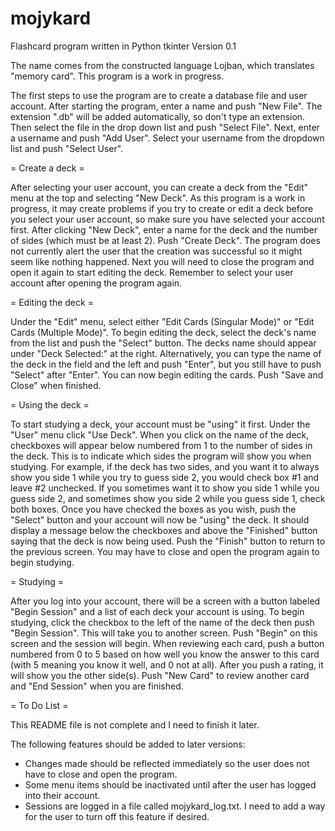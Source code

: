 # mojykard
Flashcard program written in Python tkinter
Version 0.1

The name comes from the constructed language Lojban, which translates "memory card". This program is a work in progress.

The first steps to use the program are to create a database file and user account. After starting the program, enter a name 
and push "New File". The extension ".db" will be added automatically, so don't type an extension. Then select the file in the 
drop down list and push "Select File". Next, enter a username and push "Add User". Select your username from the dropdown list 
and push "Select User".

= Create a deck =

After selecting your user account, you can create a deck from the "Edit" menu at the top and selecting "New Deck". As this program 
is a work in progress, it may create problems if you try to create or edit a deck before you select your user account, so make sure
you have selected your account first. After clicking "New Deck", enter a name for the deck and the number of sides (which must be 
at least 2). Push "Create Deck". The program does not currently alert the user that the creation was successful so it might seem 
like nothing happened. Next you will need to close the program and open it again to start editing the deck. Remember to select your
user account after opening the program again.

= Editing the deck =

Under the "Edit" menu, select either "Edit Cards (Singular Mode)" or "Edit Cards (Multiple Mode)". To begin editing the deck, 
select the deck's name from the list and push the "Select" button. The decks name should appear under "Deck Selected:" at the 
right. Alternatively, you can type the name of the deck in the field and the left and push "Enter", but you still have to push 
"Select" after "Enter". You can now begin editing the cards. Push "Save and Close" when finished.

= Using the deck =

To start studying a deck, your account must be "using" it first. Under the "User" menu click "Use Deck". When you click on the name 
of the deck, checkboxes will appear below numbered from 1 to the number of sides in the deck. This is to indicate which sides the 
program will show you when studying. For example, if the deck has two sides, and you want it to always show you side 1 while you 
try to guess side 2, you would check box #1 and leave #2 unchecked. If you sometimes want it to show you side 1 while you guess 
side 2, and sometimes show you side 2 while you guess side 1, check both boxes. Once you have checked the boxes as you wish, push 
the "Select" button and your account will now be "using" the deck. It should display a message below the checkboxes and above the 
"Finished" button saying that the deck is now being used. Push the "Finish" button to return to the previous screen. You may have
to close and open the program again to begin studying.

= Studying =

After you log into your account, there will be a screen with a button labeled "Begin Session" and a list of each deck your 
account is using. To begin studying, click the checkbox to the left of the name of the deck then push "Begin Session". This will 
take you to another screen. Push "Begin" on this screen and the session will begin. When reviewing each card, push a button 
numbered from 0 to 5 based on how well you know the answer to this card (with 5 meaning you know it well, and 0 not at all).
After you push a rating, it will show you the other side(s). Push "New Card" to review another card and "End Session" when you
are finished.

= To Do List =

This README file is not complete and I need to finish it later.

The following features should be added to later versions:
- Changes made should be reflected immediately so the user does not have to close and open the program.
- Some menu items should be inactivated until after the user has logged into their account.
- Sessions are logged in a file called mojykard_log.txt. I need to add a way for the user to turn off this feature if desired.
